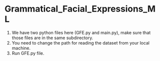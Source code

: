 # Grammatical_Facial_Expressions_ML

1.	We have two python files here (GFE.py and main.py), make sure that those files are in the same subdirectory.
2.	You need to change the path for reading the dataset from your local machine.
3.	Run GFE.py file.
